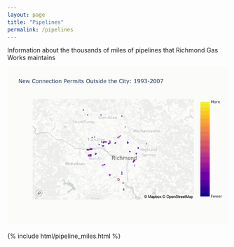 ```yaml
---
layout: page
title: "Pipelines"
permalink: /pipelines
---
```


Information about the thousands of miles of pipelines that Richmond Gas Works maintains

![Expansion of RGW into the suburbs expanded dramatically post-2008](assets/images/New%20Permits%20Outside%20the%20City%20Before%202008%20-%20heatmap_pre-2008-1993-2007.gif)

{% include html/pipeline_miles.html %}
